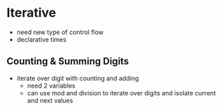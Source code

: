 # Iterative

- need new type of control flow
- declarative times

## Counting & Summing Digits
- iterate over digit with counting and adding
  - need 2 variables
  - can use mod and division to iterate over digits and isolate current and next values
